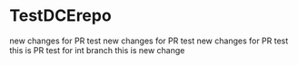 # TestDCErepo
new changes for PR test
new changes for PR test
new changes for PR test
this is PR test for int branch
this is new change